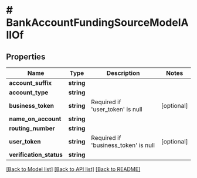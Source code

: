 # # BankAccountFundingSourceModelAllOf

## Properties

Name | Type | Description | Notes
------------ | ------------- | ------------- | -------------
**account_suffix** | **string** |  |
**account_type** | **string** |  |
**business_token** | **string** | Required if &#39;user_token&#39; is null | [optional]
**name_on_account** | **string** |  |
**routing_number** | **string** |  |
**user_token** | **string** | Required if &#39;business_token&#39; is null | [optional]
**verification_status** | **string** |  |

[[Back to Model list]](../../README.md#models) [[Back to API list]](../../README.md#endpoints) [[Back to README]](../../README.md)
